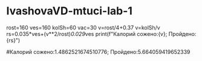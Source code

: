 # IvashovaVD-mtuci-lab-1
rost=160
ves=160
kolSh=60
vac=30
v=rost/4+0.37
v=kolSh/v
rs=0.035*ves+(v**2/rost)*0.029*ves
print(f"Калорий сожено:{v}; Пройдено:{rs}")


#Калорий сожено:1.4862521674510776; Пройдено:5.664059419652339
